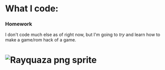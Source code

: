 # What I code:
### Homework
I don't code much else as of right now, but I'm going to *try*
and learn how to make a game/rom hack of a game.
#
# ![Rayquaza png sprite](https://w1.pngwing.com/pngs/381/369/png-transparent-pixel-art-rayquaza-groudon-kyogre-sprite-kyogre-et-groudon-dragon-swampert-leaf.png)